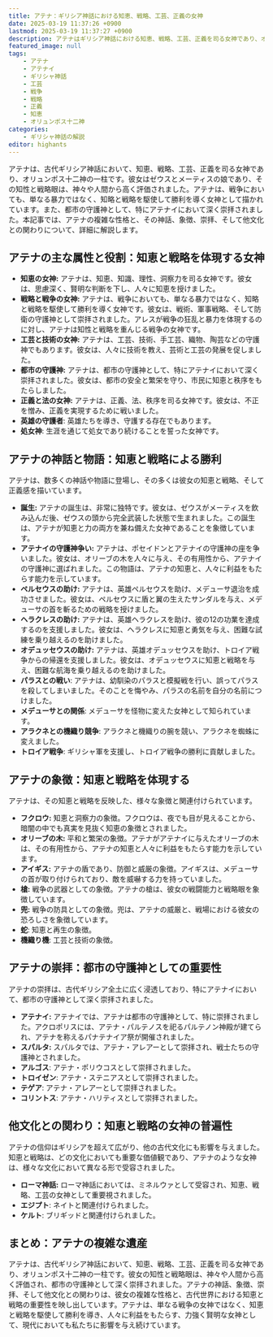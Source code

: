 ```yaml
---
title: アテナ：ギリシア神話における知恵、戦略、工芸、正義の女神
date: 2025-03-19 11:37:26 +0900
lastmod: 2025-03-19 11:37:27 +0900
description: アテナはギリシア神話における知恵、戦略、工芸、正義を司る女神であり、オリュンポス十二神の一柱です。彼女は知性と戦略を駆使して戦争を勝利に導き、都市の守護神として崇拝されました。
featured_image: null
tags:
    - アテナ
    - アテナイ
    - ギリシャ神話
    - 工芸
    - 戦争
    - 戦略
    - 正義
    - 知恵
    - オリュンポス十二神
categories:
    - ギリシャ神話の解説
editor: highants
---
```


アテナは、古代ギリシア神話において、知恵、戦略、工芸、正義を司る女神であり、オリュンポス十二神の一柱です。彼女はゼウスとメーティスの娘であり、その知性と戦略眼は、神々や人間から高く評価されました。アテナは、戦争においても、単なる暴力ではなく、知略と戦略を駆使して勝利を導く女神として描かれています。また、都市の守護神として、特にアテナイにおいて深く崇拝されました。本記事では、アテナの複雑な性格と、その神話、象徴、崇拝、そして他文化との関わりについて、詳細に解説します。
<!--more-->

## アテナの主な属性と役割：知恵と戦略を体現する女神

* **知恵の女神:** アテナは、知恵、知識、理性、洞察力を司る女神です。彼女は、思慮深く、賢明な判断を下し、人々に知恵を授けました。
* **戦略と戦争の女神:** アテナは、戦争においても、単なる暴力ではなく、知略と戦略を駆使して勝利を導く女神です。彼女は、戦術、軍事戦略、そして防衛の守護神として崇拝されました。アレスが戦争の狂乱と暴力を体現するのに対し、アテナは知性と戦略を重んじる戦争の女神です。
* **工芸と技術の女神:** アテナは、工芸、技術、手工芸、織物、陶芸などの守護神でもあります。彼女は、人々に技術を教え、芸術と工芸の発展を促しました。
* **都市の守護神:** アテナは、都市の守護神として、特にアテナイにおいて深く崇拝されました。彼女は、都市の安全と繁栄を守り、市民に知恵と秩序をもたらしました。
* **正義と法の女神:** アテナは、正義、法、秩序を司る女神です。彼女は、不正を憎み、正義を実現するために戦いました。
* **英雄の守護者**: 英雄たちを導き、守護する存在でもあります。
* **処女神**: 生涯を通じて処女であり続けることを誓った女神です。

## アテナの神話と物語：知恵と戦略による勝利

アテナは、数多くの神話や物語に登場し、その多くは彼女の知恵と戦略、そして正義感を描いています。

* **誕生:** アテナの誕生は、非常に独特です。彼女は、ゼウスがメーティスを飲み込んだ後、ゼウスの頭から完全武装した状態で生まれました。この誕生は、アテナが知恵と力の両方を兼ね備えた女神であることを象徴しています。
* **アテナイの守護神争い:** アテナは、ポセイドンとアテナイの守護神の座を争いました。彼女は、オリーブの木を人々に与え、その有用性から、アテナイの守護神に選ばれました。この物語は、アテナの知恵と、人々に利益をもたらす能力を示しています。
* **ペルセウスの助け:** アテナは、英雄ペルセウスを助け、メデューサ退治を成功させました。彼女は、ペルセウスに盾と翼の生えたサンダルを与え、メデューサの首を斬るための戦略を授けました。
* **ヘラクレスの助け:** アテナは、英雄ヘラクレスを助け、彼の12の功業を達成するのを支援しました。彼女は、ヘラクレスに知恵と勇気を与え、困難な試練を乗り越えるのを助けました。
* **オデュッセウスの助け:** アテナは、英雄オデュッセウスを助け、トロイア戦争からの帰還を支援しました。彼女は、オデュッセウスに知恵と戦略を与え、困難な航海を乗り越えるのを助けました。
* **パラスとの戦い**: アテナは、幼馴染のパラスと模擬戦を行い、誤ってパラスを殺してしまいました。そのことを悔やみ、パラスの名前を自分の名前につけました。
* **メデューサとの関係**: メデューサを怪物に変えた女神として知られています。
* **アラクネとの機織り競争**: アラクネと機織りの腕を競い、アラクネを蜘蛛に変えました。
* **トロイア戦争**: ギリシャ軍を支援し、トロイア戦争の勝利に貢献しました。

## アテナの象徴：知恵と戦略を体現する

アテナは、その知恵と戦略を反映した、様々な象徴と関連付けられています。

* **フクロウ:** 知恵と洞察力の象徴。フクロウは、夜でも目が見えることから、暗闇の中でも真実を見抜く知恵の象徴とされました。
* **オリーブの木:** 平和と繁栄の象徴。アテナがアテナイに与えたオリーブの木は、その有用性から、アテナの知恵と人々に利益をもたらす能力を示しています。
* **アイギス:** アテナの盾であり、防御と威厳の象徴。アイギスは、メデューサの首が取り付けられており、敵を威嚇する力を持っていました。
* **槍:** 戦争の武器としての象徴。アテナの槍は、彼女の戦闘能力と戦略眼を象徴しています。
* **兜:** 戦争の防具としての象徴。兜は、アテナの威厳と、戦場における彼女の恐ろしさを象徴しています。
* **蛇**: 知恵と再生の象徴。
* **機織り機**: 工芸と技術の象徴。

## アテナの崇拝：都市の守護神としての重要性

アテナの崇拝は、古代ギリシア全土に広く浸透しており、特にアテナイにおいて、都市の守護神として深く崇拝されました。

* **アテナイ:** アテナイでは、アテナは都市の守護神として、特に崇拝されました。アクロポリスには、アテナ・パルテノスを祀るパルテノン神殿が建てられ、アテナを称えるパナテナイア祭が開催されました。
* **スパルタ:** スパルタでは、アテナ・アレアーとして崇拝され、戦士たちの守護神とされました。
* **アルゴス**: アテナ・ポリウコスとして崇拝されました。
* **トロイゼン**: アテナ・ステニアスとして崇拝されました。
* **テゲア**: アテナ・アレアーとして崇拝されました。
* **コリントス**: アテナ・ハリティスとして崇拝されました。

## 他文化との関わり：知恵と戦略の女神の普遍性

アテナの信仰はギリシアを超えて広がり、他の古代文化にも影響を与えました。知恵と戦略は、どの文化においても重要な価値観であり、アテナのような女神は、様々な文化において異なる形で受容されました。

* **ローマ神話:** ローマ神話においては、ミネルウァとして受容され、知恵、戦略、工芸の女神として重要視されました。
* **エジプト**: ネイトと関連付けられました。
* **ケルト**: ブリギッドと関連付けられました。

## まとめ：アテナの複雑な遺産

アテナは、古代ギリシア神話において、知恵、戦略、工芸、正義を司る女神であり、オリュンポス十二神の一柱です。彼女の知性と戦略眼は、神々や人間から高く評価され、都市の守護神として深く崇拝されました。アテナの神話、象徴、崇拝、そして他文化との関わりは、彼女の複雑な性格と、古代世界における知恵と戦略の重要性を映し出しています。アテナは、単なる戦争の女神ではなく、知恵と戦略を駆使して勝利を導き、人々に利益をもたらす、力強く賢明な女神として、現代においても私たちに影響を与え続けています。
